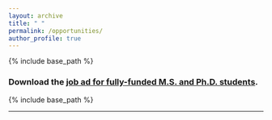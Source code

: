 ```yaml
---
layout: archive
title: " "
permalink: /opportunities/
author_profile: true
---
```


{% include base_path %}

### Download the [job ad for fully-funded M.S. and Ph.D. students](/files/Fully-Funded_MS_PhD_Opportunities_in_Robotics_Control.pdf). 

{% include base_path %}

---

<object data="/files/Fully-Funded_MS_PhD_Opportunities_in_Robotics_Control.pdf" type="application/pdf" width="80%" height="90%" frameborder="no" border="0" marginwidth="0" marginheight="0" padding="0">
  <!---  
  <p>This browser does not support PDFs. Please download the PDF to view it: <a href="/files/Fully-Funded_MS_PhD_Opportunities_in_Robotics_Control.pdf">Download PDF</a>.</p>
  -->
</object>
